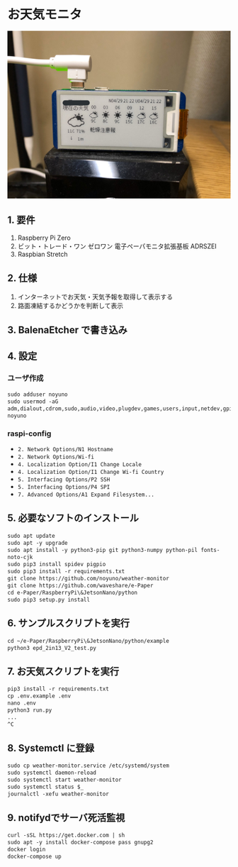 # お天気モニタ

![image](https://raw.githubusercontent.com/noyuno/weather-monitor/master/image.jpg)

## 1. 要件

1. Raspberry Pi Zero
2. ビット・トレード・ワン ゼロワン 電子ペーパモニタ拡張基板 ADRSZEI
3. Raspbian Stretch

## 2. 仕様

1. インターネットでお天気・天気予報を取得して表示する
2. 路面凍結するかどうかを判断して表示

## 3. BalenaEtcher で書き込み

## 4. 設定

### ユーザ作成

~~~
sudo adduser noyuno
sudo usermod -aG adm,dialout,cdrom,sudo,audio,video,plugdev,games,users,input,netdev,gpio,i2c,spi noyuno
~~~
### raspi-config

- `2. Network Options/N1 Hostname`
- `2. Network Options/Wi-fi`
- `4. Localization Option/I1 Change Locale`
- `4. Localization Option/I1 Change Wi-fi Country`
- `5. Interfacing Options/P2 SSH`
- `5. Interfacing Options/P4 SPI`
- `7. Advanced Options/A1 Expand Filesystem...`

## 5. 必要なソフトのインストール

~~~
sudo apt update
sudo apt -y upgrade
sudo apt install -y python3-pip git python3-numpy python-pil fonts-noto-cjk
sudo pip3 install spidev pigpio
sudo pip3 install -r requirements.txt
git clone https://github.com/noyuno/weather-monitor
git clone https://github.com/waveshare/e-Paper
cd e-Paper/RaspberryPi\&JetsonNano/python
sudo pip3 setup.py install
~~~

## 6. サンプルスクリプトを実行

~~~
cd ~/e-Paper/RaspberryPi\&JetsonNano/python/example
python3 epd_2in13_V2_test.py
~~~

## 7. お天気スクリプトを実行

~~~
pip3 install -r requirements.txt
cp .env.example .env
nano .env
python3 run.py
...
^C
~~~

## 8. Systemctl に登録

~~~
sudo cp weather-monitor.service /etc/systemd/system
sudo systemctl daemon-reload
sudo systemctl start weather-monitor
sudo systemctl status $_
journalctl -xefu weather-monitor
~~~

## 9. notifydでサーバ死活監視

~~~
curl -sSL https://get.docker.com | sh
sudo apt -y install docker-compose pass gnupg2
docker login
docker-compose up
~~~
